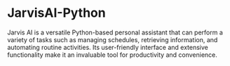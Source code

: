 # JarvisAI-Python
 Jarvis AI is a versatile Python-based personal assistant that can perform a variety of tasks such as managing schedules, retrieving information, and automating routine activities. Its user-friendly interface and extensive functionality make it an invaluable tool for productivity and convenience.
